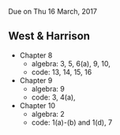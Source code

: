 Due on Thu 16 March, 2017

## West & Harrison

- Chapter 8
    - algebra: 3, 5, 6(a), 9, 10, 
    - code: 13, 14, 15, 16
- Chapter 9
    - algebra: 9
    - code: 3, 4(a), 
- Chapter 10
    - algebra: 2
    - code: 1(a)-(b) and 1(d), 7



